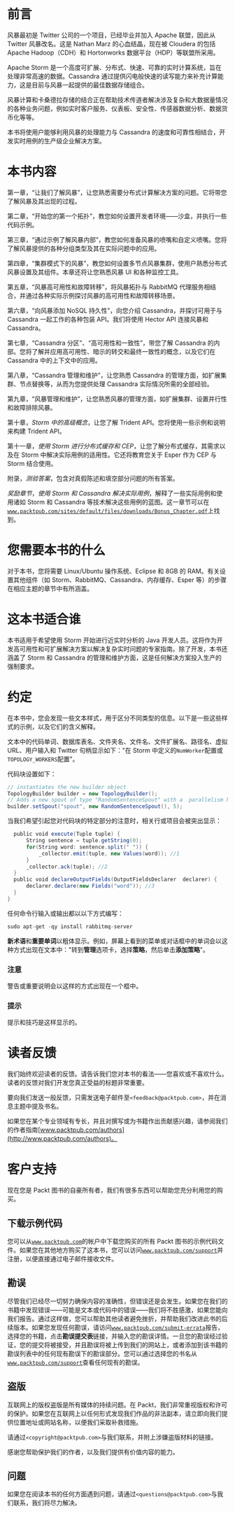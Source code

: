 # 前言

风暴最初是 Twitter 公司的一个项目，已经毕业并加入 Apache 联盟，因此从 Twitter 风暴改名。这是 Nathan Marz 的心血结晶，现在被 Cloudera 的包括 Apache Hadoop（CDH）和 Hortonworks 数据平台（HDP）等联盟所采用。

Apache Storm 是一个高度可扩展、分布式、快速、可靠的实时计算系统，旨在处理非常高速的数据。Cassandra 通过提供闪电般快速的读写能力来补充计算能力，这是目前与风暴一起提供的最佳数据存储组合。

风暴计算和卡桑德拉存储的结合正在帮助技术传道者解决涉及复杂和大数据量情况的各种业务问题，例如实时客户服务、仪表板、安全性、传感器数据分析、数据货币化等等。

本书将使用户能够利用风暴的处理能力与 Cassandra 的速度和可靠性相结合，开发实时用例的生产级企业解决方案。

# 本书内容

第一章，“让我们了解风暴”，让您熟悉需要分布式计算解决方案的问题。它将带您了解风暴及其出现的过程。

第二章，“开始您的第一个拓扑”，教您如何设置开发者环境——沙盒，并执行一些代码示例。

第三章，“通过示例了解风暴内部”，教您如何准备风暴的喷嘴和自定义喷嘴。您将了解风暴提供的各种分组类型及其在实际问题中的应用。

第四章，“集群模式下的风暴”，教您如何设置多节点风暴集群，使用户熟悉分布式风暴设置及其组件。本章还将让您熟悉风暴 UI 和各种监控工具。

第五章，“风暴高可用性和故障转移”，将风暴拓扑与 RabbitMQ 代理服务相结合，并通过各种实际示例探讨风暴的高可用性和故障转移场景。

第六章，“向风暴添加 NoSQL 持久性”，向您介绍 Cassandra，并探讨可用于与 Cassandra 一起工作的各种包装 API。我们将使用 Hector API 连接风暴和 Cassandra。

第七章，“Cassandra 分区”、“高可用性和一致性”，带您了解 Cassandra 的内部。您将了解并应用高可用性、暗示的转交和最终一致性的概念，以及它们在 Cassandra 中的上下文中的应用。

第八章，“Cassandra 管理和维护”，让您熟悉 Cassandra 的管理方面，如扩展集群、节点替换等，从而为您提供处理 Cassandra 实际情况所需的全部经验。

第九章，“风暴管理和维护”，让您熟悉风暴的管理方面，如扩展集群、设置并行性和故障排除风暴。

第十章，*Storm 中的高级概念*，让您了解 Trident API。您将使用一些示例和说明来构建 Trident API。

第十一章，*使用 Storm 进行分布式缓存和 CEP*，让您了解分布式缓存，其需求以及在 Storm 中解决实际用例的适用性。它还将教育您关于 Esper 作为 CEP 与 Storm 结合使用。

附录，*测验答案*，包含对真假陈述和填空部分问题的所有答案。

*奖励章节*，*使用 Storm 和 Cassandra 解决实际用例*，解释了一些实际用例和使用诸如 Storm 和 Cassandra 等技术解决这些用例的蓝图。这一章节可以在[`www.packtpub.com/sites/default/files/downloads/Bonus_Chapter.pdf`](https://www.packtpub.com/sites/default/files/downloads/Bonus_Chapter.pdf)上找到。

# 您需要本书的什么

对于本书，您将需要 Linux/Ubuntu 操作系统、Eclipse 和 8GB 的 RAM。有关设置其他组件（如 Storm、RabbitMQ、Cassandra、内存缓存、Esper 等）的步骤在相应主题的章节中有所涵盖。

# 这本书适合谁

本书适用于希望使用 Storm 开始进行近实时分析的 Java 开发人员。这将作为开发高可用性和可扩展解决方案以解决复杂实时问题的专家指南。除了开发，本书还涵盖了 Storm 和 Cassandra 的管理和维护方面，这是任何解决方案投入生产的强制要求。

# 约定

在本书中，您会发现一些文本样式，用于区分不同类型的信息。以下是一些这些样式的示例，以及它们的含义解释。

文本中的代码单词、数据库表名、文件夹名、文件名、文件扩展名、路径名、虚拟 URL、用户输入和 Twitter 句柄显示如下："在 Storm 中定义的`NumWorker`配置或`TOPOLOGY_WORKERS`配置"。

代码块设置如下：

```scala
// instantiates the new builder object
TopologyBuilder builder = new TopologyBuilder();
// Adds a new spout of type "RandomSentenceSpout" with a  parallelism hint of 5
builder.setSpout("spout", new RandomSentenceSpout(), 5);
```

当我们希望引起您对代码块的特定部分的注意时，相关行或项目会被突出显示：

```scala
  public void execute(Tuple tuple) {
      String sentence = tuple.getString(0);
      for(String word: sentence.split(" ")) {
          _collector.emit(tuple, new Values(word)); //1
      }
      _collector.ack(tuple); //2
  }
  public void declareOutputFields(OutputFieldsDeclarer  declarer) {
      declarer.declare(new Fields("word")); //3
  }
}
```

任何命令行输入或输出都以以下方式编写：

```scala
sudo apt-get -qy install rabbitmq-server

```

**新术语**和**重要单词**以粗体显示。例如，屏幕上看到的菜单或对话框中的单词会以这种方式出现在文本中："转到**管理**选项卡，选择**策略**，然后单击**添加策略**"。

### 注意

警告或重要说明会以这样的方式出现在一个框中。

### 提示

提示和技巧是这样显示的。

# 读者反馈

我们始终欢迎读者的反馈。请告诉我们您对本书的看法——您喜欢或不喜欢什么。读者的反馈对我们开发您真正受益的标题非常重要。

要向我们发送一般反馈，只需发送电子邮件至`<feedback@packtpub.com>`，并在消息主题中提及书名。

如果您在某个专业领域有专长，并且对撰写或为书籍作出贡献感兴趣，请参阅我们的作者指南[www.packtpub.com/authors](http://www.packtpub.com/authors)。

# 客户支持

现在您是 Packt 图书的自豪所有者，我们有很多东西可以帮助您充分利用您的购买。

## 下载示例代码

您可以从[`www.packtpub.com`](http://www.packtpub.com)的帐户中下载您购买的所有 Packt 图书的示例代码文件。如果您在其他地方购买了这本书，您可以访问[`www.packtpub.com/support`](http://www.packtpub.com/support)并注册，以便直接通过电子邮件接收文件。

## 勘误

尽管我们已经尽一切努力确保内容的准确性，但错误还是会发生。如果您在我们的书籍中发现错误——可能是文本或代码中的错误——我们将不胜感激，如果您能向我们报告。通过这样做，您可以帮助其他读者避免挫折，并帮助我们改进此书的后续版本。如果您发现任何勘误，请访问[`www.packtpub.com/submit-errata`](http://www.packtpub.com/submit-errata)报告，选择您的书籍，点击**勘误提交表**链接，并输入您的勘误详情。一旦您的勘误经过验证，您的提交将被接受，并且勘误将被上传到我们的网站上，或者添加到该书籍的勘误列表中的任何现有勘误下的勘误部分。您可以通过选择您的书名从[`www.packtpub.com/support`](http://www.packtpub.com/support)查看任何现有的勘误。

## 盗版

互联网上的版权盗版是所有媒体的持续问题。在 Packt，我们非常重视版权和许可的保护。如果您在互联网上以任何形式发现我们作品的非法副本，请立即向我们提供位置地址或网站名称，以便我们采取补救措施。

请通过`<copyright@packtpub.com>`与我们联系，并附上涉嫌盗版材料的链接。

感谢您帮助保护我们的作者，以及我们提供有价值内容的能力。

## 问题

如果您在阅读本书的任何方面遇到问题，请通过`<questions@packtpub.com>`与我们联系，我们将尽力解决。
